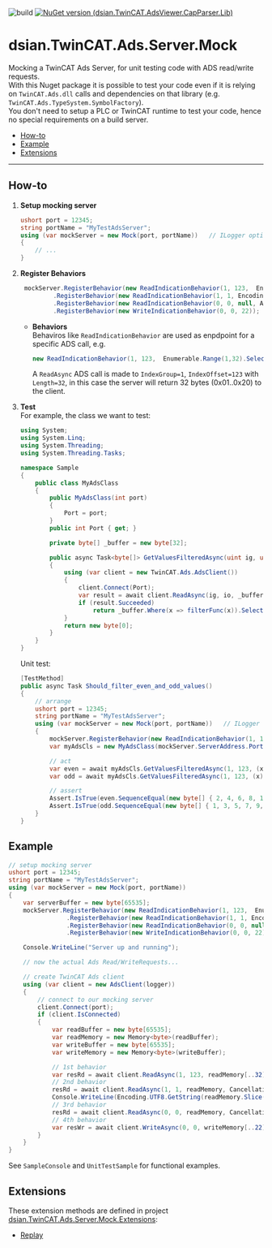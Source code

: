 
![build](https://github.com/densogiaichned/dsian.TwinCAT.Ads.Server.Mock/workflows/build/badge.svg?branch=main)
[![NuGet version (dsian.TwinCAT.AdsViewer.CapParser.Lib)](https://img.shields.io/nuget/v/dsian.TwinCAT.Ads.Server.Mock.svg?style=flat-square)](https://www.nuget.org/packages/dsian.TwinCAT.Ads.Server.Mock/)
# dsian.TwinCAT.Ads.Server.Mock

Mocking a TwinCAT Ads Server, for unit testing code with ADS read/write requests.  
With this Nuget package it is possible to test your code even if it is relying on `TwinCAT.Ads.dll` calls and dependencies on that library (e.g. `TwinCAT.Ads.TypeSystem.SymbolFactory`).  
You don't need to setup a PLC or TwinCAT runtime to test your code, hence no special requirements on a build server.

* [How-to](#how-to)
* [Example](#example)
* [Extensions](#extensions)

---

## How-to
1. **Setup mocking server**  
    ```csharp
    ushort port = 12345;
    string portName = "MyTestAdsServer";
    using (var mockServer = new Mock(port, portName))   // ILogger optional
    {
        // ...
    }
    ```
2. **Register Behaviors**
   ```csharp
    mockServer.RegisterBehavior(new ReadIndicationBehavior(1, 123,  Enumerable.Range(1,32).Select(i => (byte)i).ToArray()))
            .RegisterBehavior(new ReadIndicationBehavior(1, 1, Encoding.UTF8.GetBytes("acting as a ADS server")))
            .RegisterBehavior(new ReadIndicationBehavior(0, 0, null, AdsErrorCode.DeviceAccessDenied))
            .RegisterBehavior(new WriteIndicationBehavior(0, 0, 22));
    ```
    * **Behaviors**  
    Behaviros like `ReadIndicationBehavior` are used as enpdpoint for a specific ADS call, e.g.  
        ```csharp
        new ReadIndicationBehavior(1, 123,  Enumerable.Range(1,32).Select(i => (byte)i).ToArray())
        ```
        A `ReadAsync` ADS call is made to `IndexGroup=1`, `IndexOffset=123` with `Length=32`, in this case the server will return 32 bytes (0x01..0x20) to the client.

3. **Test**  
    For example, the class we want to test:
    ```csharp
    using System;
    using System.Linq;
    using System.Threading;
    using System.Threading.Tasks;

    namespace Sample
    {
        public class MyAdsClass
        {
            public MyAdsClass(int port)
            {
                Port = port;
            }
            public int Port { get; }

            private byte[] _buffer = new byte[32];

            public async Task<byte[]> GetValuesFilteredAsync(uint ig, uint io, Func<byte, bool> filterFunc)
            {
                using (var client = new TwinCAT.Ads.AdsClient())
                {
                    client.Connect(Port);
                    var result = await client.ReadAsync(ig, io, _buffer, CancellationToken.None);
                    if (result.Succeeded)
                        return _buffer.Where(x => filterFunc(x)).Select(x => x).ToArray();
                }
                return new byte[0];
            }
        }
    }
    ```
    Unit test:
    ```csharp
    [TestMethod]
    public async Task Should_filter_even_and_odd_values()
    {
        // arrange
        ushort port = 12345;
        string portName = "MyTestAdsServer";
        using (var mockServer = new Mock(port, portName))   // ILogger optional
        {
            mockServer.RegisterBehavior(new ReadIndicationBehavior(1, 123, Enumerable.Range(1, 32).Select(i => (byte)i).ToArray()));
            var myAdsCls = new MyAdsClass(mockServer.ServerAddress.Port);

            // act
            var even = await myAdsCls.GetValuesFilteredAsync(1, 123, (x) => x % 2 == 0);
            var odd = await myAdsCls.GetValuesFilteredAsync(1, 123, (x) => x % 2 != 0);

            // assert
            Assert.IsTrue(even.SequenceEqual(new byte[] { 2, 4, 6, 8, 10, 12, 14, 16, 18, 20, 22, 24, 26, 28, 30, 32 }));
            Assert.IsTrue(odd.SequenceEqual(new byte[] { 1, 3, 5, 7, 9, 11, 13, 15, 17, 19, 21, 23, 25, 27, 29, 31 }));
        }
    }
    ```
## Example  
```csharp
// setup mocking server
ushort port = 12345;
string portName = "MyTestAdsServer";
using (var mockServer = new Mock(port, portName))
{
    var serverBuffer = new byte[65535];
    mockServer.RegisterBehavior(new ReadIndicationBehavior(1, 123,  Enumerable.Range(1,32).Select(i => (byte)i).ToArray()))
                .RegisterBehavior(new ReadIndicationBehavior(1, 1, Encoding.UTF8.GetBytes("acting as a ADS server")))
                .RegisterBehavior(new ReadIndicationBehavior(0, 0, null, AdsErrorCode.DeviceAccessDenied))
                .RegisterBehavior(new WriteIndicationBehavior(0, 0, 22));

    Console.WriteLine("Server up and running");

    // now the actual Ads Read/WriteRequests...

    // create TwinCAT Ads client
    using (var client = new AdsClient(logger))
    {
        // connect to our mocking server
        client.Connect(port);
        if (client.IsConnected)
        {
            var readBuffer = new byte[65535];
            var readMemory = new Memory<byte>(readBuffer);
            var writeBuffer = new byte[65535];
            var writeMemory = new Memory<byte>(writeBuffer);

            // 1st behavior
            var resRd = await client.ReadAsync(1, 123, readMemory[..32], CancellationToken.None);
            // 2nd behavior
            resRd = await client.ReadAsync(1, 1, readMemory, CancellationToken.None);
            Console.WriteLine(Encoding.UTF8.GetString(readMemory.Slice(0,resRd.ReadBytes).Span));
            // 3rd behavior
            resRd = await client.ReadAsync(0, 0, readMemory, CancellationToken.None);
            // 4th behavior
            var resWr = await client.WriteAsync(0, 0, writeMemory[..22], CancellationToken.None);
        }
    }
}
```
See `SampleConsole` and `UnitTestSample` for functional examples.

## Extensions
These extension methods are defined in project [dsian.TwinCAT.Ads.Server.Mock.Extensions](https://github.com/densogiaichned/dsian.TwinCAT.Ads.Server.Mock/tree/main/src/dsian.TwinCAT.Ads.Server.Mock.Extensions):
* [Replay](README.Extensions.md#replay)
